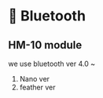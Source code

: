 # :signal_strength: Bluetooth

## HM-10 module

we use bluetooth ver 4.0 ~

1. Nano ver
2. feather ver
